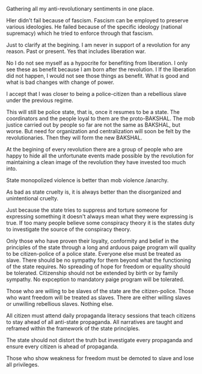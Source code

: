 
Gathering all my anti-revolutionary sentiments in one place.

Hler didn't fail because of fascism. Fascism can be employed to preserve various ideologies. He failed because of the specific ideology (national supremacy) which he tried to enforce through that fascism.

Just to clarify at the begining. I am never in support of a revolution for any reason. Past or present. Yes that includes liberation war.

No I do not see myself as a hypocrite for benefiting from liberation. I only see these as benefit because I am born after the revolution. I  If the liberation did not happen, I would not see those things as benefit. What is good and what is bad changes with change of power. 

I accept that I was closer to being a police-citizen than a rebellious slave under the previous regime.

This will still be police state, that is, once it resumes to be a state. The coordinators and the people loyal to them are the proto-BAKSHAL. The mob justice carried out by people so far are not the same as BAKSHAL, but worse. But need for organization and centralization will soon be felt by the revolutionaries. Then they will form the new BAKSHAL.

At the begining of every revolution there are a group of people who are happy to hide all the unfortunate events made possible by the revolution for maintaining a clean image of the revolution they have invested too much into.

State monopolized violence is better than mob violence /anarchy.

As bad as state cruelty is, it is always better than the disorganized and unintentional cruelty.

Just because the state tries to suppress and torture someone for expressing something it doesn't always mean what they were expressing is true. If too many people believe some conspiracy theory it is the states duty to investigate the source of the conspiracy theory.

Only those who have proven their loyalty, conformity and belief in the principles of the state through a long and arduous paige program will quality to be citizen-police of a police state. Everyone else must be treated as slave. There should be no sympathy for them beyond what the functioning of the state requires. No spreading of hope for freedom or equality should be tolerated. Citizenship should not be extended by birth or by family sympathy. No expception to mandatory paige program will be tolerated.

Those who are willing to be slaves of the state are the citizen-police. Those who want freedom will be treated as slaves. There are either willing slaves or unwilling rebellious slaves. Nothing else.

All citizen must attend daily propaganda literacy sessions that teach citizens to stay ahead of all anti-state propaganda. All narratives are taught and reframed within the framework of the state principles.

The state should not distort the truth but investigate every propaganda and ensure every citizen is ahead of propaganda.

Those who show weakness for freedom must be demoted to slave and lose all privileges.

